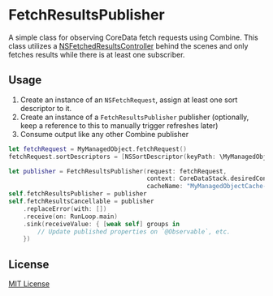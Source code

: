# FetchResultsPublisher
A simple class for observing CoreData fetch requests using Combine.
This class utilizes a [NSFetchedResultsController](https://developer.apple.com/documentation/coredata/nsfetchedresultscontroller) behind the scenes and only fetches results while there is at least one subscriber.

## Usage
1. Create an instance of an `NSFetchRequest`, assign at least one sort descriptor to it.
2. Create an instance of a `FetchResultsPublisher` publisher (optionally, keep a reference to this to manually trigger refreshes later)
3. Consume output like any other Combine publisher
   
```swift
let fetchRequest = MyManagedObject.fetchRequest()
fetchRequest.sortDescriptors = [NSSortDescriptor(keyPath: \MyManagedObject.someKey, ascending: true)] // Sort by at least one descriptor

let publisher = FetchResultsPublisher(request: fetchRequest,
                                      context: CoreDataStack.desiredContext,
                                      cacheName: "MyManagedObjectCache-if_desired")
self.fetchResultsPublisher = publisher
self.fetchResultsCancellable = publisher
    .replaceError(with: [])
    .receive(on: RunLoop.main)
    .sink(receiveValue: { [weak self] groups in
        // Update published properties on `@Observable`, etc.
    })
```

## License
[MIT License](https://spdx.org/licenses/MIT.html)
